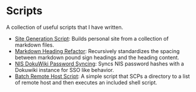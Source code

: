 # Scripts

A collection of useful scripts that I have written.

+ [Site Generation Script](gen_site.pl): Builds personal site from a collection of markdown files.
+ [Markdown Heading Refactor](md_refactor.pl): Recursively standardizes the spacing between markdown pound sign headings and the heading content.
+ [NIS DokuWiki Password Syncing](wiki_passwd.pl): Syncs NIS password hashes with a Dokuwiki instance for SSO like behavior.
+ [Batch Remote Host Script](shotgun.sh): A simple script that SCPs a directory to a list of remote host and then executes an included shell script.
